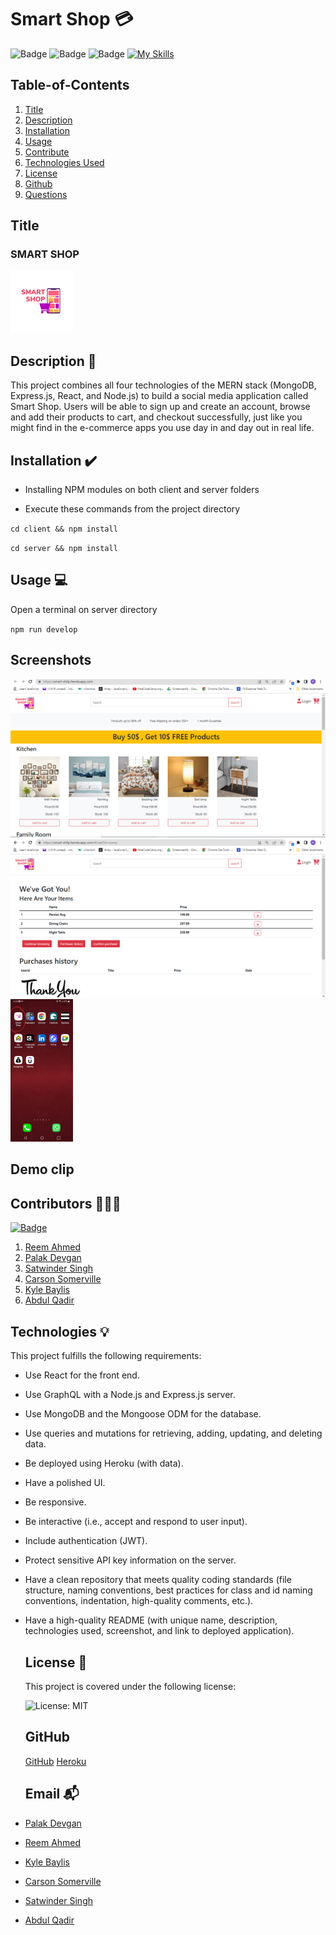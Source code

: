  # Smart Shop 💳
  
   ![Badge](https://img.shields.io/badge/License-MIT-blueviolet)
   ![Badge](https://img.shields.io/badge/Contributors-6-blue)
   ![Badge](https://camo.githubusercontent.com/03511d15a67d65f4b7f4efe2c12d9fe1f2384b667518fc7a19128c2ad65fa664/68747470733a2f2f696d672e736869656c64732e696f2f6e706d2f762f407472616e73666572776973652f69636f6e732e737667)
   [![My Skills](https://skills.thijs.gg/icons?i=java,expressjs,nodejs,git,mongodb,react&theme=light)](https://skills.thijs.gg)
   
    
  
## Table-of-Contents
  
  1. [Title](#title)
  2. [Description](#description)
  3. [Installation](#Installation)
  4. [Usage](#usage)
  5. [Contribute](#contribute)
  6. [Technologies Used](#tests)
  7. [License](#license)
  8. [Github](#github)
  9. [Questions](#email)

## Title
  
   ### SMART SHOP
  ![image](./resources/images/Smart%20Online%20Shop%20Chart%20Logo.png)

## Description 📃
  
  This project combines all four technologies of the MERN stack (MongoDB, Express.js, React, and Node.js) to build a social media application called Smart Shop. Users will be able to sign up and create an account, browse and add their products to cart, and checkout successfully, just like you might find in the e-commerce apps you use day in and day out in real life.

## Installation ✔️
  
- Installing NPM modules on both client and server folders

- Execute these commands from the project directory

`cd client && npm install`

`cd server && npm install`


## Usage 💻

  Open a terminal on server directory

  `npm run develop`

## Screenshots

![image](./resources/images/Picture1.png)
![image](./resources/images/Picture2.png)
![image](./resources/images/Picture3.png)

## Demo clip


## Contributors 👨🏽‍💻
  
  [![Badge](https://img.shields.io/badge/Collaborators-6-red)](https://github.com/Project-3-Group-9/smart-shop/graphs/contributors)
  
  1. [Reem Ahmed](https://github.com/ReemMDA99)
  2. [Palak Devgan](https://github.com/palakdevgan)
  3. [Satwinder Singh](https://github.com/satwinder191995)
  4. [Carson Somerville](https://github.com/csomervil) 
  5. [Kyle Baylis](https://github.com/kylebaylis)
  6. [Abdul Qadir](https://github.com/AbdulQadir51)

## Technologies 💡

  This project fulfills the following requirements:

- Use React for the front end.

- Use GraphQL with a Node.js and Express.js server.

- Use MongoDB and the Mongoose ODM for the database.

- Use queries and mutations for retrieving, adding, updating, and deleting data.

- Be deployed using Heroku (with data).

- Have a polished UI.

- Be responsive.

- Be interactive (i.e., accept and respond to user input).

- Include authentication (JWT).

- Protect sensitive API key information on the server.

- Have a clean repository that meets quality coding standards (file structure, naming conventions, best practices for class and id naming conventions, indentation, high-quality comments, etc.).

- Have a high-quality README (with unique name, description, technologies used, screenshot, and link to deployed application).
  

  ## License 🚩 
  
  
    This project is covered under the following license:
    
   ![License: MIT](https://img.shields.io/badge/License-MIT-blueviolet.svg)
    
  
  ## GitHub 

  [GitHub](https://github.com/Project-3-Group-9/smart-shop)
  [Heroku](https://smart-sh0p.herokuapp.com/)

  ## Email 📬

  
- [Palak Devgan](m7.palak@gmail.com)

- [Reem Ahmed](reem.mda0909@gmail.com)

- [Kyle Baylis](kylejmbaylis@gmail.com)

- [Carson Somerville](carsonsomerville1@gmail.com)

- [Satwinder Singh](Satwinder47@outlook.com)

- [Abdul Qadir](abdulessa93@gmail.com)